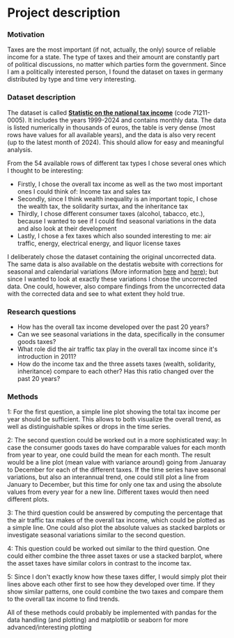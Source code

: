 # Project description

### Motivation
Taxes are the most important (if not, actually, the only) source of reliable income for a state. The type of taxes and their amount are constantly part of political discussions, no matter which parties form the government. Since I am a politically interested person, I found the dataset on taxes in germany distributed by type and time very interesting. 

### Dataset description
The dataset is called [**Statistic on the national tax income**](https://www-genesis.destatis.de/genesis/online#astructure) (code 71211-0005). It includes the years 1999-2024 and contains monthly data. The data is listed numerically in thousands of euros, the table is very dense (most rows have values for all available years), and the data is also very recent (up to the latest month of 2024). This should allow for easy and meaningful analysis.

From the 54 available rows of different tax types I chose several ones which I thought to be interesting:
- Firstly, I chose the overall tax income as well as the two most important ones I could think of: Income tax and sales tax
- Secondly, since I think wealth inequality is an important topic, I chose the wealth tax, the solidarity surtax, and the inheritance tax
- Thirdly, I chose different consumer taxes (alcohol, tabacco, etc.), because I wanted to see if I could find seasonal variations in the data and also look at their development
- Lastly, I chose a fex taxes which also sounded interesting to me: air traffic, energy, electrical energy, and liquor license taxes

I deliberately chose the dataset containing the original uncorrected data. The same data is also available on the destatis website with corrections for seasonal and calendarial variations (More information [here](https://www.destatis.de/DE/Themen/Wirtschaft/Grosshandel-Einzelhandel/Glossar/kalender-saisonbereinigte-werte.html) and [here](https://www.destatis.de/DE/Methoden/Saisonbereinigung/_inhalt.html)); but since I wanted to look at exactly these variations I chose the uncorrected data. One could, however, also compare findings from the uncorrected data with the corrected data and see to what extent they hold true.

### Research questions
- How has the overall tax income developed over the past 20 years? 
- Can we see seasonal variations in the data, specifically in the consumer goods taxes?
- What role did the air traffic tax play in the overall tax income since it's introduction in 2011?
- How do the income tax and the three assets taxes (wealth, solidarity, inheritance) compare to each other? Has this ratio changed over the past 20 years?

### Methods
1: For the first question, a simple line plot showing the total tax income per year should be sufficient. This allows to both visualize the overall trend, as well as distinguishable spikes or drops in the time series.

2: The second question could be worked out in a more sophisticated way: In case the consumer goods taxes do have comparable values for each month from year to year, one could build the mean for each month. The result would be a line plot (mean value with variance around) going from Januaray to December for each of the different taxes. 
If the time series have seasonal variations, but also an interannual trend, one could still plot a line from January to December, but this time for only one tax and using the absolute values from every year for a new line. Different taxes would then need different plots.

3: The third question could be answered by computing the percentage that the air traffic tax makes of the overall tax income, which could be plotted as a simple line. One could also plot the absolute values as stacked barplots or investigate seasonal variations similar to the second question.

4: This question could be worked out similar to the third question. One could either combine the three asset taxes or use a stacked barplot, where the asset taxes have similar colors in contrast to the income tax. 

5: Since I don't exactly know how these taxes differ, I would simply plot their lines above each other first to see how they developed over time. If they show similar patterns, one could combine the two taxes and compare them to the overall tax income to find trends. 

All of these methods could probably be implemented with pandas for the data handling (and plotting) and matplotlib or seaborn for more advanced/interesting plotting